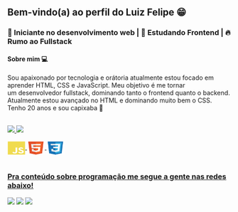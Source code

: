 ## Bem-vindo(a) ao perfil do Luiz Felipe 😁
### 🚀 Iniciante no desenvolvimento web | 🎯 Estudando Frontend | 🔥 Rumo ao Fullstack <br>

#### Sobre mim 💻
Sou apaixonado por tecnologia e orátoria atualmente estou focado em aprender HTML, CSS e JavaScript. Meu objetivo é me tornar <br>
um desenvolvedor fullstack, dominando tanto o frontend quanto o backend. Atualmente estou avançado no HTML e dominando muito bem o CSS. Tenho 20 anos e sou capixaba 📌

<br>
 <div>
   <a href="https://github.com/Luizf-devdias">
   <img height="180em" src="https://github-readme-stats.vercel.app/api?username=Luizf-devdias&show_icons=true&theme=tokyonight&include_all_commits=true&count_private=true"/>
   <img height="180em" src="https://github-readme-stats.vercel.app/api/top-langs/?username=Luizf-devdias&layout=compact&langs_count=6&theme=tokyonight"/>
</div>
    
<div style="display: inline_block"><br>
  <img align="center" alt="Js" height="30" width="40" src="https://raw.githubusercontent.com/devicons/devicon/master/icons/javascript/javascript-plain.svg">
  <img align="center" alt="HTML" height="30" width="40" src="https://raw.githubusercontent.com/devicons/devicon/master/icons/html5/html5-original.svg">
  <img align="center" alt="CSS" height="30" width="40" src="https://raw.githubusercontent.com/devicons/devicon/master/icons/css3/css3-original.svg">
</div>
 
<br>
 
### Pra conteúdo sobre programação me segue a gente nas redes abaixo!
 
<div>
 <a href="https://instagram.com/luizf_diass" target="_blank"><img src="https://img.shields.io/badge/-Instagram-%23E4405F?style=for-the-badge&logo=instagram&logoColor=white" target="_blank"></a>
 <a href="https://discord.gg/S9rQAXaJ" target="_blank"><img src="https://img.shields.io/badge/Discord-7289DA?style=for-the-badge&logo=discord&logoColor=white" target="_blank"></a>
 <a href = "mailto:luizfdias027@gmail.com"><img src="https://img.shields.io/badge/-Gmail-%23333?style=for-the-badge&logo=gmail&logoColor=white" target="_blank"></a>
</div>
